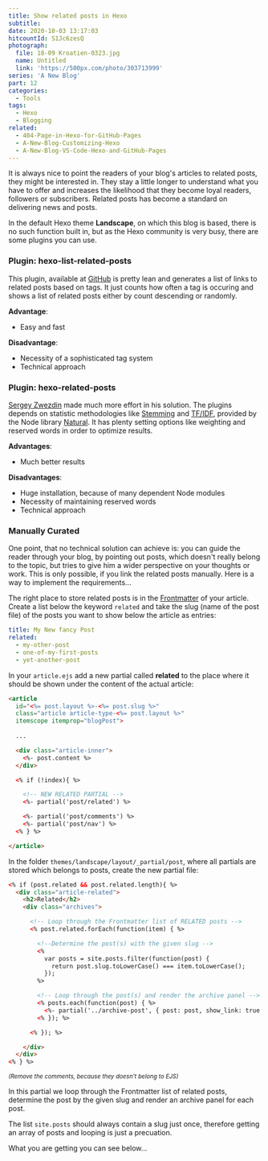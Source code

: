 ```yaml
---
title: Show related posts in Hexo
subtitle: 
date: 2020-10-03 13:17:03
hitcountId: S1Jc6zesQ
photograph:
  file: 18-09 Kroatien-0323.jpg
  name: Untitled
  link: 'https://500px.com/photo/303713999'
series: 'A New Blog'
part: 12
categories:
  - Tools
tags:
  - Hexo
  - Blogging
related:
  - 404-Page-in-Hexo-for-GitHub-Pages
  - A-New-Blog-Customizing-Hexo
  - A-New-Blog-VS-Code-Hexo-and-GitHub-Pages
---
```

It is always nice to point the readers of your blog's articles to related posts, they might be interested in. They stay a little longer to understand what you have to offer and increases the likelihood that they become loyal readers, followers or subscribers. Related posts has become a standard on delivering news and posts.

In the default Hexo theme **Landscape**, on which this blog is based, there is no such function built in, but as the Hexo community is very busy, there are some plugins you can use.

<!-- more -->

### Plugin: hexo-list-related-posts

This plugin, available at [GitHub](https://github.com/nkmk/hexo-list-related-posts) is pretty lean and generates a list of links to related posts based on tags. It just counts how often a tag is occuring and shows a list of related posts either by count descending or randomly.

**Advantage**:

* Easy and fast

**Disadvantage**:

* Necessity of a sophisticated tag system
* Technical approach

### Plugin: hexo-related-posts

[Sergey Zwezdin](https://github.com/sergeyzwezdin/hexo-related-posts) made much more effort in his solution. The plugins depends on statistic methodologies like [Stemming](https://en.wikipedia.org/wiki/Stemming) and [TF/IDF](https://en.wikipedia.org/wiki/Tf%E2%80%93idf), provided by the Node library [Natural](https://github.com/NaturalNode/natural). It has plenty setting options like weighting and reserved words in order to optimize results.

**Advantages**:

* Much better results

**Disadvantages**:

* Huge installation, because of many dependent Node modules
* Necessity of maintaining reserved words
* Technical approach

### Manually Curated

One point, that no technical solution can achieve is: you can guide the reader through your blog, by pointing out posts, which doesn't really belong to the topic, but tries to give him a wider perspective on your thoughts or work. This is only possible, if you link the related posts manually. Here is a way to implement the requirements...

The right place to store related posts is in the [Frontmatter](https://hexo.io/docs/front-matter.html) of your article. Create a list below the keyword ``related`` and take the slug (name of the post file) of the posts you want to show below the article as entries:

```yaml
title: My New fancy Post
related:
  - my-other-post
  - one-of-my-first-posts
  - yet-another-post
```

In your ``article.ejs`` add a new partial called **related** to the place where it should be shown under the content of the actual article:

```html
<article 
  id="<%= post.layout %>-<%= post.slug %>" 
  class="article article-type-<%= post.layout %>" 
  itemscope itemprop="blogPost">
  
  ...

  <div class="article-inner">
    <%- post.content %>
  </div>

  <% if (!index){ %>

    <!-- NEW RELATED PARTIAL -->
    <%- partial('post/related') %>

    <%- partial('post/comments') %>
    <%- partial('post/nav') %>
  <% } %>

</article>
```

In the folder ``themes/landscape/layout/_partial/post``, where all partials are stored which belongs to posts, create the new partial file:

```html related.ejs
<% if (post.related && post.related.length){ %>
  <div class="article-related">
    <h2>Related</h2>
    <div class="archives">

      <!-- Loop through the Frontmatter list of RELATED posts -->  
      <% post.related.forEach(function(item) { %>

        <!--Determine the post(s) with the given slug -->  
        <%
          var posts = site.posts.filter(function(post) {
            return post.slug.toLowerCase() === item.toLowerCase();
          });
        %>

        <!-- Loop through the post(s) and render the archive panel -->
        <% posts.each(function(post) { %>
          <%- partial('../archive-post', { post: post, show_link: true }) %>
        <% }); %>

      <% }); %>

    </div>
  </div>
<% } %>
```

<small><em>(Remove the comments, because they doesn't belong to EJS)</em></small>

In this partial we loop through the Frontmatter list of related posts, determine the post by the given slug and render an archive panel for each post.

The list ``site.posts`` should always contain a slug just once, therefore getting an array of posts and looping is just a precuation.

What you are getting you can see below...